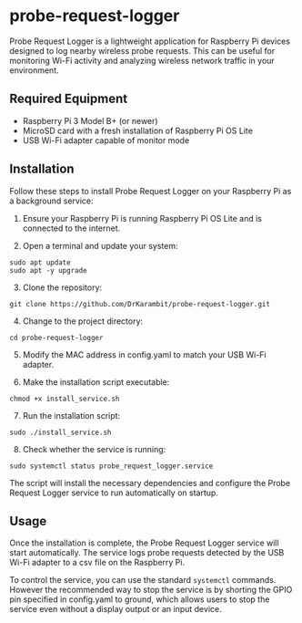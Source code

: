 # probe-request-logger
Probe Request Logger is a lightweight application for Raspberry Pi devices designed to log nearby wireless probe requests. This can be useful for monitoring Wi-Fi activity and analyzing wireless network traffic in your environment.

## Required Equipment

- Raspberry Pi 3 Model B+ (or newer)
- MicroSD card with a fresh installation of Raspberry Pi OS Lite
- USB Wi-Fi adapter capable of monitor mode

## Installation

Follow these steps to install Probe Request Logger on your Raspberry Pi as a background service:

1. Ensure your Raspberry Pi is running Raspberry Pi OS Lite and is connected to the internet.

2. Open a terminal and update your system:
```
sudo apt update
sudo apt -y upgrade
```
3. Clone the repository:
```
git clone https://github.com/DrKarambit/probe-request-logger.git
```
4. Change to the project directory:
```
cd probe-request-logger
```
5. Modify the MAC address in config.yaml to match your USB Wi-Fi adapter.

6. Make the installation script executable:
```
chmod +x install_service.sh
```
7. Run the installation script:
```
sudo ./install_service.sh
```
8. Check whether the service is running:
```
sudo systemctl status probe_request_logger.service
```

The script will install the necessary dependencies and configure the Probe Request Logger service to run automatically on startup.

## Usage

Once the installation is complete, the Probe Request Logger service will start automatically. The service logs probe requests detected by the USB Wi-Fi adapter to a csv file on the Raspberry Pi.

To control the service, you can use the standard `systemctl` commands. However the recommended way to stop the service is by shorting the GPIO pin specified in config.yaml to ground, which allows users to stop the service even without a display output or an input device.
